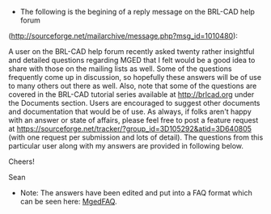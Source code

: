 -   The following is the begining of a reply message on the BRL-CAD help
    forum

(http://sourceforge.net/mailarchive/message.php?msg_id=1010480):

A user on the BRL-CAD help forum recently asked twenty rather insightful
and detailed questions regarding MGED that I felt would be a good idea
to share with those on the mailing lists as well. Some of the questions
frequently come up in discussion, so hopefully these answers will be of
use to many others out there as well. Also, note that some of the
questions are covered in the BRL-CAD tutorial series available at
<http://brlcad.org> under the Documents section. Users are encouraged to
suggest other documents and documentation that would be of use. As
always, if folks aren't happy with an answer or state of affairs, please
feel free to post a feature request at
<https://sourceforge.net/tracker/?group_id=3D105292&atid=3D640805> (with
one request per submission and lots of detail). The questions from this
particular user along with my answers are provided in following below.


Cheers!

<!-- -->


Sean

-   Note: The answers have been edited and put into a FAQ format which
    can be seen here: [MgedFAQ](MgedFAQ "wikilink").